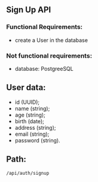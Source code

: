 ## Sign Up API

### Functional Requirements:

- create a User in the database

### Not functional requirements:

- database: PostgreeSQL

## User data:

- id (UUID);
- name (string);
- age (string);
- birth (date);
- address (string);
- email (string);
- password (string).

## Path:

`/api/auth/signup`
